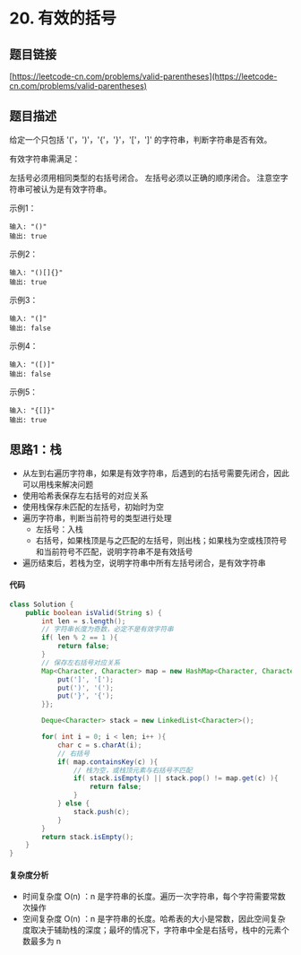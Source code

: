 # 20. 有效的括号

## 题目链接
[https://leetcode-cn.com/problems/valid-parentheses](https://leetcode-cn.com/problems/valid-parentheses)

## 题目描述
给定一个只包括 '('，')'，'{'，'}'，'['，']' 的字符串，判断字符串是否有效。

有效字符串需满足：

左括号必须用相同类型的右括号闭合。
左括号必须以正确的顺序闭合。
注意空字符串可被认为是有效字符串。

示例1：
```
输入: "()"
输出: true
```

示例2：
```
输入: "()[]{}"
输出: true
```

示例3：
```
输入: "(]"
输出: false
```

示例4：
```
输入: "([)]"
输出: false
```

示例5：
```
输入: "{[]}"
输出: true
```

## 思路1：栈
 - 从左到右遍历字符串，如果是有效字符串，后遇到的右括号需要先闭合，因此可以用栈来解决问题
 - 使用哈希表保存左右括号的对应关系
 - 使用栈保存未匹配的左括号，初始时为空
 - 遍历字符串，判断当前符号的类型进行处理
   - 左括号：入栈
   - 右括号，如果栈顶是与之匹配的左括号，则出栈；如果栈为空或栈顶符号和当前符号不匹配，说明字符串不是有效括号
 - 遍历结束后，若栈为空，说明字符串中所有左括号闭合，是有效字符串

#### 代码
```java
class Solution {
    public boolean isValid(String s) {
        int len = s.length();
        // 字符串长度为奇数，必定不是有效字符串
        if( len % 2 == 1 ){
            return false;
        }
        // 保存左右括号对应关系
        Map<Character, Character> map = new HashMap<Character, Character>(){{
            put(']', '[');
            put(')', '(');
            put('}', '{');
        }};

        Deque<Character> stack = new LinkedList<Character>();

        for( int i = 0; i < len; i++ ){
            char c = s.charAt(i);
            // 右括号
            if( map.containsKey(c) ){
                // 栈为空，或栈顶元素与右括号不匹配
                if( stack.isEmpty() || stack.pop() != map.get(c) ){
                    return false;
                }
            } else {
                stack.push(c);
            }
        }
        return stack.isEmpty();
    }
}
```

#### 复杂度分析
 - 时间复杂度 O(n) ：n 是字符串的长度。遍历一次字符串，每个字符需要常数次操作
 - 空间复杂度 O(n) ：n 是字符串的长度。哈希表的大小是常数，因此空间复杂度取决于辅助栈的深度；最坏的情况下，字符串中全是右括号，栈中的元素个数最多为 n